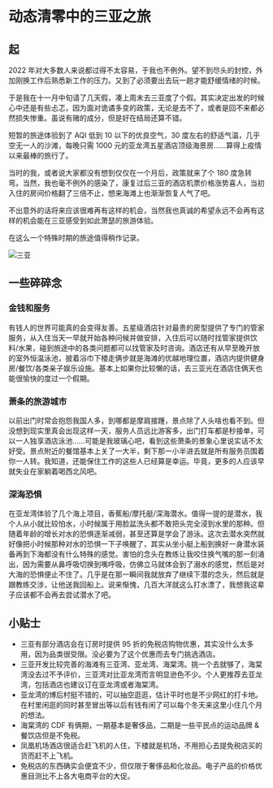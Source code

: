# 动态清零中的三亚之旅

## 起
2022 年对大多数人来说都过得不太容易，于我也不例外。望不到尽头的封控，外加刚换工作后熟悉新工作的压力。又到了必须要出去玩一趟才能舒缓情绪的时候。  

于是我在十一月中旬请了几天假，凑上周末去三亚度了个假。其实决定出发的时候心中还是有些忐忑，因为面对诡谲多变的政策，无论是去不了，或者是回不来都必然损失惨重。虽说有赌的成分，但是好在结局还算不错。  

短暂的旅途体验到了 AQI 低到 10 以下的优良空气，30 度左右的舒适气温，几乎空无一人的沙滩，每晚只需 1000 元的亚龙湾五星酒店顶级海景房......算得上疫情以来最棒的旅行了。  

当时的我，或者说大家都没有想到仅仅在一个月后，政策就来了个 180 度急转弯。当然，我也毫不例外的感染了，康复过后三亚的酒店机票价格涨势喜人，当初入住的房间价格翻了三倍不止，想来海滩上也渐渐恢复人气了吧。  

不出意外的话将来应该很难再有这样的机会，当然我也真诚的希望永远不会再有这样的机会能在三亚感受到如此萧瑟的旅游体验。  

在这么一个特殊时期的旅途值得稍作记录。

![三亚](https://pic.imgdb.cn/item/63c669dabe43e0d30ef236cd.jpg)

## 一些碎碎念

### 金钱和服务
有钱人的世界可能真的会变得友善。五星级酒店针对最贵的房型提供了专门的管家服务，从入住当天一早就开始各种问候并做安排，入住后可以随时找管家提供饮料/水果，碰到旅途中的各类问题都可以找管家及时咨询。酒店还有从早至晚开放的室外恒温泳池，披着浴巾下楼走俩步就是海滩的优越地理位置，酒店内提供健身房/餐饮/各类亲子娱乐设施。基本上如果你比较懒的话，去三亚光在酒店住俩天也能很愉快的度过一个假期。  

### 萧条的旅游城市
以前出门时常会抱怨我国人多，到哪都是摩肩接踵，景点除了人头啥也看不到。但没想到现实里真会出现这样一天，服务人员远比游客多，出门打车都是秒接单，可以一人独享酒店泳池......可能是我玻璃心吧，看到这些萧条的景象心里说实话不太好受。景点附近的餐馆基本上关了一大半，剩下那一小半进去就是所有服务员围着你一人转。我知道，还能保住工作的这些人已经算是幸运。毕竟，更多的人应该早就失业在家躺着喝西北风吧。

### 深海恐惧
在亚龙湾体验了几个海上项目，香蕉船/摩托艇/深海潜水。值得一提的是潜水，我个人从小就比较怕水，小时候属于用脸盆洗头都不敢把头完全浸到水里的那种。但随着年龄的增长对水的恐惧逐渐减弱，甚至还算是学会了游泳。这次去潜水突然就好像把小时候那种对水的恐惧一下子唤醒了，其实从坐小艇上船到换好一身潜水装备再到下海都没有什么特殊的感觉。害怕的念头在教练让我咬住换气嘴的那一刻涌出，因为需要从鼻呼吸切换到嘴呼吸，仿佛立马就体会到了溺水的感觉，然后是对大海的恐惧便止不住了。几乎是在那一瞬间我就放弃了继续下潜的念头，然后就是跟教练交涉，让他送我回船上。说来惭愧，几百大洋就这么打水漂了，我想我这辈子应该都不会再去尝试潜水了吧。

## 小贴士
* 三亚有部分酒店会在订房时提供 95 折的免税店购物优惠，其实没什么太多用，因为品类很受限。没必要为了这个优惠而去专门挑选酒店。
* 三亚开发比较完善的海滩有三亚湾、亚龙湾、海棠湾。挑一个去就够了，海棠湾没去过不予评价，三亚湾对比亚龙湾而言明显逊色不少。个人更推荐去亚龙湾，包括酒店也建议订在亚龙湾或者海棠湾。
* 亚龙湾的博后村挺不错的，可以抽空逛逛，估计平时也是不少网红的打卡地。在村里闲逛的同时甚至冒出等以后有钱有闲了可以每个冬天来这里小住几个月的想法。
* 海棠湾的 CDF 有俩期，一期基本是奢侈品，二期是一些平民点的运动品牌 & 餐饮店但是不免税。
* 凤凰机场酒店很适合赶飞机的人住，下楼就是机场，不用担心去提免税店买的货而赶不上飞机。
* 免税店的东西确实会便宜不少，但仅限于奢侈品和化妆品。电子产品的价格优惠目测比不上各大电商平台的大促。